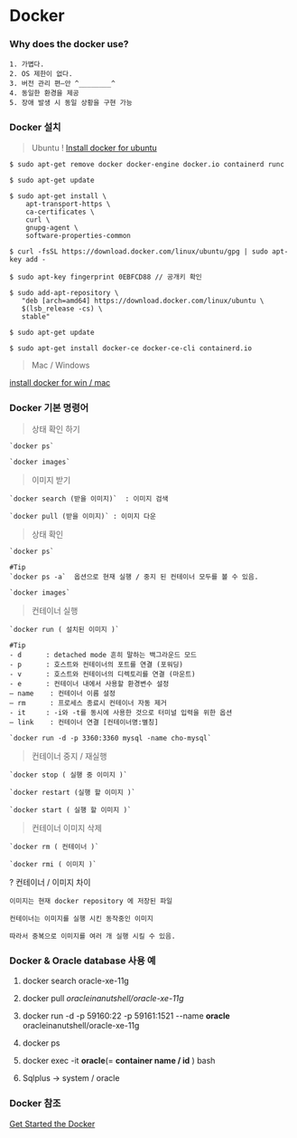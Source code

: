 # Docker
### Why does the docker use?
	
	1. 가볍다.
	2. OS 제한이 없다.
	3. 버전 관리 편—안 ^________^
	4. 동일한 환경을 제공
	5. 장애 발생 시 동일 상황을 구현 가능

### Docker 설치

> Ubuntu ! [Install docker for ubuntu](https://docs.docker.com/install/linux/docker-ce/ubuntu/)

```console
$ sudo apt-get remove docker docker-engine docker.io containerd runc

$ sudo apt-get update

$ sudo apt-get install \
    apt-transport-https \
    ca-certificates \
    curl \
    gnupg-agent \
    software-properties-common
    
$ curl -fsSL https://download.docker.com/linux/ubuntu/gpg | sudo apt-key add -

$ sudo apt-key fingerprint 0EBFCD88 // 공개키 확인

$ sudo add-apt-repository \
   "deb [arch=amd64] https://download.docker.com/linux/ubuntu \
   $(lsb_release -cs) \
   stable"
   
$ sudo apt-get update

$ sudo apt-get install docker-ce docker-ce-cli containerd.io
```

> Mac / Windows

   [install docker for win / mac](https://docs.docker.com)

### Docker 기본 명령어

> 상태 확인 하기

	`docker ps`

	`docker images`


> 이미지 받기

	`docker search (받을 이미지)`  : 이미지 검색

	`docker pull (받을 이미지)` : 이미지 다운

>  상태 확인

	`docker ps`

	#Tip 
	`docker ps -a`  옵션으로 현재 실행 / 중지 된 컨테이너 모두를 볼 수 있음.
 
	`docker images`

>  컨테이너 실행

	`docker run ( 설치된 이미지 )`

	#Tip
	- d 	 : detached mode 흔히 말하는 백그라운드 모드
	- p 	 : 호스트와 컨테이너의 포트를 연결 (포워딩)
	- v 	 : 호스트와 컨테이너의 디렉토리를 연결 (마운트)
	- e 	 : 컨테이너 내에서 사용할 환경변수 설정
	– name    : 컨테이너 이름 설정
	– rm      : 프로세스 종료시 컨테이너 자동 제거
	- it 	 : -i와 -t를 동시에 사용한 것으로 터미널 입력을 위한 옵션
	– link    : 컨테이너 연결 [컨테이너명:별칭]

	`docker run -d -p 3360:3360 mysql -name cho-mysql`

> 컨테이너 중지 / 재실행

	`docker stop ( 실행 중 이미지 )`

	`docker restart (실행 할 이미지 )`

	`docker start ( 실행 할 이미지 )`

> 컨테이너 이미지 삭제

	`docker rm ( 컨테이너 )` 

	`docker rmi ( 이미지 )`

? 컨테이너 / 이미지 차이

	이미지는 현재 docker repository 에 저장된 파일

	컨테이너는 이미지를 실행 시킨 동작중인 이미지

	따라서 중복으로 이미지를 여러 개 실행 시킬 수 있음.

### Docker & Oracle database 사용 예

1. docker search oracle-xe-11g

2. docker pull *oracleinanutshell/oracle-xe-11g*

3. docker run -d -p 59160:22 -p 59161:1521 --name **oracle** oracleinanutshell/oracle-xe-11g

4. docker ps

5. docker exec -it **oracle**(= **container name / id** ) bash

6. Sqlplus -> system / oracle


### Docker 참조
[Get Started the Docker](https://docs.docker.com/get-started/)



